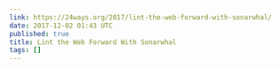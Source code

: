 ```yaml
---
link: https://24ways.org/2017/lint-the-web-forward-with-sonarwhal/
date: 2017-12-02 01:43 UTC
published: true
title: Lint the Web Forward With Sonarwhal
tags: []
---
```



